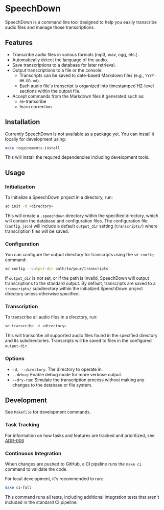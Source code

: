 # SpeechDown

SpeechDown is a command line tool designed to help you easily transcribe audio files and manage those transcriptions.

## Features

- Transcribe audio files in various formats (mp3, wav, ogg, etc.).
- Automatically detect the language of the audio.
- Save transcriptions to a database for later retrieval.
- Output transcriptions to a file or the console.
  - Transcripts can be saved to date-based Markdown files (e.g., `YYYY-MM-DD.md`).
  - Each audio file's transcript is organized into timestamped H2-level sections within the output file.
- Accept commands from the Markdown files it generated such as:
  - re-transcribe
  - learn correction

## Installation

Currently SpeechDown is not available as a package yet. You can install it locally for development using:

```bash
make requirements-install
```

This will install the required dependencies including development tools.

## Usage

### Initialization

To initialize a SpeechDown project in a directory, run:

```bash
sd init -d <directory>
```

This will create a `.speechdown` directory within the specified directory, which will contain the database and configuration files. The configuration file (`config.json`) will include a default `output_dir` setting (`transcripts/`) where transcription files will be saved.

### Configuration

You can configure the output directory for transcripts using the `sd config` command:

```bash
sd config --output-dir path/to/your/transcripts
```

If `output_dir` is not set, or if the path is invalid, SpeechDown will output transcriptions to the standard output. By default, transcripts are saved to a `transcripts/` subdirectory within the initialized SpeechDown project directory unless otherwise specified.

### Transcription

To transcribe all audio files in a directory, run:

```bash
sd transcribe -d <directory>
```

This will transcribe all supported audio files found in the specified directory and its subdirectories. Transcripts will be saved to files in the configured `output-dir`.

### Options

- `-d, --directory`: The directory to operate in.
- `--debug`: Enable debug mode for more verbose output.
- `--dry-run`: Simulate the transcription process without making any changes to the database or file system.

## Development

See `Makefile` for development commands.

### Task Tracking

For information on how tasks and features are tracked and prioritized, see [ADR-006](adrs/current/006_task_tracking_approach.md)

### Continuous Integration

When changes are pushed to GitHub, a CI pipeline runs the `make ci` command to validate the code.

For local development, it's recommended to run:

```bash
make ci-full
```

This command runs all tests, including additional integration tests that aren't included in the standard CI pipeline.
